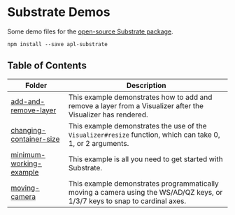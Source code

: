 # Substrate Demos

Some demo files for the [open-source Substrate package](https://github.com/jhuapl-boss/substrate).

```
npm install --save apl-substrate
```

## Table of Contents

| Folder | Description |
|--------|-------------|
| [add-and-remove-layer](add-and-remove-layer) | This example demonstrates how to add and remove a layer from a Visualizer after the Visualizer has rendered. |
| [changing-container-size](changing-container-size) | This example demonstrates the use of the `Visualizer#resize` function, which can take 0, 1, or 2 arguments. |
| [minimum-working-example](minimum-working-example) | This example is all you need to get started with Substrate. |
| [moving-camera](moving-camera) | This example demonstrates programmatically moving a camera using the WS/AD/QZ keys, or 1/3/7 keys to snap to cardinal axes. |
